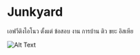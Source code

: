 # Junkyard
เอฟวีติงไอโนว ตั้งแต่ ข้อสอบ งาน การบ้าน ติว ขยะ อิสเหีย

![Alt Text](https://cdn.donmai.us/original/14/1e/141e27c8f7264d4c956f805d9bf9c8cc.jpg)
